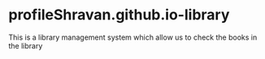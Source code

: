 # profileShravan.github.io-library
This is a library management system which allow us to check the books in the library
